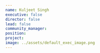 ```yaml
---
name: Kuljeet Singh
executive: false
director: false
lead: false
community_manager: 
position:  
project:  
image: ../assets/default_exec_image.png
---
```


